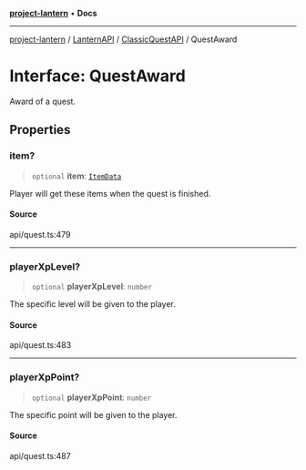 [**project-lantern**](../../../../../README.md) • **Docs**

***

[project-lantern](../../../../../globals.md) / [LanternAPI](../../../README.md) / [ClassicQuestAPI](../README.md) / QuestAward

# Interface: QuestAward

Award of a quest.

## Properties

### item?

> `optional` **item**: [`ItemData`](ItemData.md)

Player will get these items when the quest is finished.

#### Source

api/quest.ts:479

***

### playerXpLevel?

> `optional` **playerXpLevel**: `number`

The specific level will be given to the player.

#### Source

api/quest.ts:483

***

### playerXpPoint?

> `optional` **playerXpPoint**: `number`

The specific point will be given to the player.

#### Source

api/quest.ts:487
